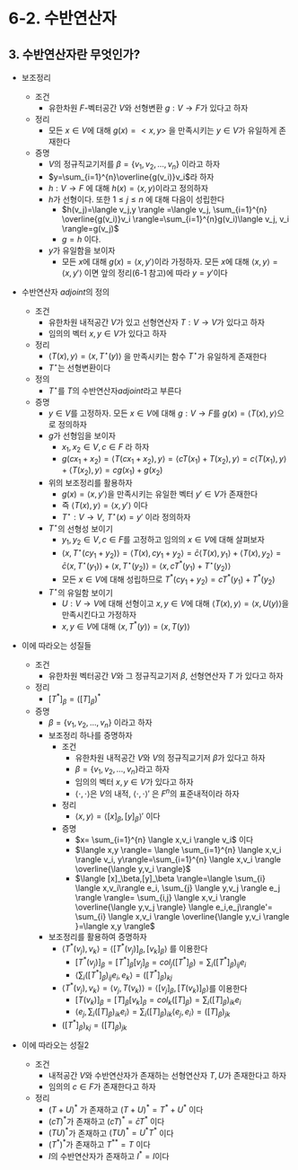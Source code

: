 # 6-2. 수반연산자

## 3. 수반연산자란 무엇인가?

- 보조정리
	- 조건
		- 유한차원 $F$-벡터공간 $V$와 선형변환 $g:V \rightarrow F$가 있다고 하자
	- 정리
		- 모든 $x \in V$에 대해 $g(x)= < x,y >$ 을 만족시키는 $y \in V$가 유일하게 존재한다
	- 증명
		- $V$의 정규직교기저를 $\beta = \{v_1,v_2,...,v_n\}$ 이라고 하자
		- $y=\sum_{i=1}^{n}\overline{g(v_i)}v_i$라 하자
		- $h: V \rightarrow F$ 에 대해 $h(x)=\langle x,y \rangle$이라고 정의하자
		- $h$가 선형이다. 또한 $1 \le j \le n$ 에 대해 다음이 성립한다
			- $h(v_j)=\langle v_j,y \rangle =\langle v_j, \sum_{i=1}^{n} \overline{g(v_i)}v_i \rangle=\sum_{i=1}^{n}g(v_i)\langle v_j, v_i \rangle=g(v_j)$
			- $g=h$ 이다.
		- $y$가 유일함을 보이자
			- 모든 $x$에 대해 $g(x)=\langle x,y' \rangle$이라 가정하자. 모든 $x$에 대해 $\langle x,y \rangle = \langle x,y' \rangle$ 이면 앞의 정리(6-1 참고)에 따라 $y=y'$이다
            
- 수반연산자 $adjoint$의 정의
	- 조건
		- 유한차원 내적공간 $V$가 있고 선형연산자 $T:V\rightarrow V$가 있다고 하자
		- 임의의 벡터 $x,y \in V$가 있다고 하자
	- 정리
		- $\langle T(x),y\rangle =\langle x,T^\star(y) \rangle$  을 만족시키는 함수 $T^\star$가 유일하게 존재한다
		- $T^\star$는 선형변환이다
	- 정의
		- $T^\star$를 $T$의 수반연산자$adjoi nt$라고 부른다
	- 증명
		- $y \in V$를 고정하자. 모든 $x \in V$에 대해 $g:V \rightarrow F$를 $g(x)= \langle T(x),y \rangle$으로 정의하자
		- $g$가 선형임을 보이자
			- $x_1,x_2 \in V, c\in F$ 라 하자
			- $g(cx_1+x_2)=\langle T(cx_1+x_2),y \rangle= \langle cT(x_1)+T(x_2),y \rangle=c\langle T(x_1),y \rangle+ \langle T(x_2),y \rangle=cg(x_1)+g(x_2)$
		- 위의 보조정리를 활용하자
			- $g(x)=\langle x,y' \rangle$을 만족시키는 유일한 벡터 $y' \in V$가 존재한다
			- 즉 $\langle T(x),y \rangle = \langle x,y' \rangle$ 이다
			- $T^\star :V \rightarrow V ,\,\,T^\star(x)=y'$ 이라 정의하자
		- $T^\star$의 선형성 보이기
			- $y_1,y_2 \in V, c \in F$를 고정하고 임의의 $x \in V$에 대해 살펴보자
			- $\langle x,T^\star(cy_1+y_2) \rangle = \langle T(x),cy_1+y_2\rangle = \bar{c}\langle T(x),y_1 \rangle +\langle T(x),y_2 \rangle=\bar{c}\langle x,T^\star(y_1) \rangle + \langle x, T^\star( y_2) \rangle=\langle x,c T^*(y_1)+T^\star(y_2)\rangle$
			- 모든 $x\in V$에 대해 성립하므로 $T^*(cy_1+y_2)=cT^*(y_1)+T^*(y_2)$
		- $T^\star$의 유일함 보이기
			- $U:V \rightarrow V$에 대해 선형이고 $x,y\in V$에 대해 $\langle T(x),y \rangle = \langle x,U(y) \rangle$을 만족시킨다고 가정하자
			- $x,y\in V$에 대해 $\langle x,T^*(y)\rangle= \langle x,T(y) \rangle$

- 이에 따라오는 성질들
	- 조건
		- 유한차원 벡터공간 $V$와 그 정규직교기저 $\beta$, 선형연산자 $T$
		가 있다고 하자
	- 정리
		- $[T^*]_{\beta}= ([T]_{\beta})^*$
	- 증명
		- $\beta =\{v_1,v_2,...,v_n \}$ 이라고 하자
		- 보조정리 하나를 증명하자
			- 조건
				- 유한차원 내적공간 $V$와 $V$의 정규직교기저 $\beta$가 있다고 하자
				- $\beta =\{v_1,v_2,...,v_n \}$라고 하자
				- 임의의 벡터 $x,y \in V$가 있다고 하자
				- $\langle \cdot,\cdot \rangle$은 $V$의 내적, $\langle \cdot,\cdot \rangle'$ 은 $F^n$의 표준내적이라 하자
			- 정리
				- $\langle x,y \rangle = \langle [x]_\beta,[y]_\beta \rangle'$ 이다
			- 증명
				- $x= \sum_{i=1}^{n} \langle x,v_i \rangle v_i$ 이다
				- $\langle x,y \rangle= \langle \sum_{i=1}^{n} \langle x,v_i \rangle v_i, y\rangle=\sum_{i=1}^{n} \langle x,v_i \rangle \overline{\langle y,v_i \rangle}$
				- $\langle [x]_\beta,[y]_\beta \rangle=\langle \sum_{i} \langle x,v_i\rangle e_i, \sum_{j} \langle y,v_j \rangle e_j \rangle \rangle= \sum_{i,j} \langle x,v_i \rangle \overline{\langle y,v_j \rangle} \langle e_i,e_j\rangle'= \sum_{i} \langle x,v_i \rangle \overline{\langle y,v_i \rangle }=\langle x,y \rangle$
		- 보조정리를 활용하여 증명하자
			- $\langle T^*(v_j),v_k\rangle = \langle [T^*(v_j)]_\beta,[v_k]_\beta \rangle$ 를 이용한다
				- $[T^*(v_j)]_\beta= [T^*]_\beta[v_j]_\beta=col_j([T^*]_\beta)=\sum_{i} ([T^*]_{\beta})_{ij}e_i$
				- $\langle \sum_{i} ([T^*]_{\beta})_{ij}e_i, e_k \rangle=([T^*]_\beta)_{kj}$
			- $\langle T^*(v_j),v_k\rangle =\langle v_j,T(v_k) \rangle=\langle [v_j]_\beta,[T(v_k)]_\beta \rangle$를 이용한다
				- $[T(v_k)]_\beta=[T]_\beta[v_k]_\beta=col_k([T]_\beta)=\sum_{i} ([T]_{\beta})_{ik}e_i$
				- $\langle e_j,\sum_{i} ([T]_{\beta})_{ik}e_i \rangle= \sum_{i} ([T]_\beta)_{ik} \langle e_j,e_i \rangle= ([T]_\beta)_{jk}$
			- $([T^*]_\beta)_{kj}= ([T]_\beta)_{jk}$
			
- 이에 따라오는 성질2
	- 조건
		- 내적공간 $V$와 수반연산자가 존재하는 선형연산자 $T,U$가 존재한다고 하자
		- 임의의 $c \in F$가 존재한다고 하자
	- 정리
		- $(T+U)^*$ 가 존재하고 $(T+U)^*=T^*+U^*$ 이다
		- $(cT)^*$가 존재하고 $(cT)^*=\bar{c}T^*$ 이다
		- $(TU)^*$가 존재하고 $(TU)^*=U^*T^*$ 이다
		- $(T^*)^*$가 존재하고 $T^{**}=T$ 이다
		- $I$의 수반연산자가 존재하고 $I^*=I$이다